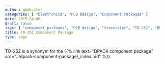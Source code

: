 ```yaml
---
author: gbmhunter
categories: [ "Electronics", "PCB Design", "Component Packages" ]
date: 2015-04-06
draft: false
tags: [ "component packages", "PCB design", "transistor", "TO-252", "DPACK" ]
title: TO-252 Component Package
type: page
---
```


TO-252 is a synonym for the {{% link text="DPACK component package" src="../dpack-component-package/_index.md" %}}.
